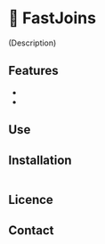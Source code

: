 # 🚀 FastJoins

(Description)

## Features

-
-

## Use

## Installation

```bash

```

## Licence

## Contact
